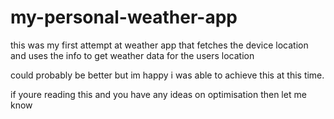 # my-personal-weather-app
this was my first attempt at weather app that fetches the device location and uses the info to get weather data for the users location

could probably be better but im happy i was able to achieve this at this time.


if youre reading this and you have any ideas on optimisation then let me know


